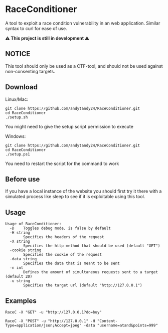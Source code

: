 # RaceConditioner
A tool to exploit a race condition vulnerability in an web application. 
Similar syntax to curl for ease of use.

**⚠️ This project is still in development ⚠️**

## NOTICE
This tool should only be used as a CTF-tool, and should not be used against non-consenting targets.

## Download
Linux/Mac:
```
git clone https://github.com/andytandy24/RaceConditioner.git
cd RaceConditioner
./setup.sh
```
You might need to give the setup script permission to execute

Windows:
```
git clone https://github.com/andytandy24/RaceConditioner.git
cd RaceConditioner
./setup.ps1
```
You need to restart the script for the command to work

## Before use
If you have a local instance of the website you should first try it there with a simulated process like sleep to see if it is exploitable using this tool.

## Usage
```
Usage of RaceConditioner:
  -D    Toggles debug mode, is false by default
  -H string
        Specifies the headers of the request
  -X string
        Specifies the http method that should be used (default "GET")
  -cookie string
        Specifies the cookie of the request
  -data string
        Specifies the data that is meant to be sent
  -n int
        Defines the amount of simultaneous requests sent to a target (default 20)
  -u string
        Specifies the target url (default "http://127.0.0.1")
```

## Examples
```
RaceC -X "GET" -u "http://127.0.0.1?do=buy"
```
```
RaceC -X "POST" -u "http://127.0.0.1" -H "Content-Type=application/json;Accept=jpeg" -data "username=atand&points=999"
```